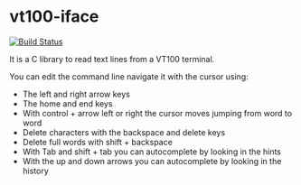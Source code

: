 # vt100-iface

[![Build Status](https://travis-ci.org/rafagafe/vt100-iface.svg?branch=master)](https://travis-ci.org/rafagafe/vt100-iface)

It is a C library to read text lines from a VT100 terminal.

You can edit the command line navigate it with the cursor using:
* The left and right arrow keys
* The home and end keys
* With control + arrow left or right the cursor moves jumping from word to word
* Delete characters with the backspace and delete keys
* Delete full words with shift + backspace
* With Tab and shift + tab you can autocomplete by looking in the hints
* With the up and down arrows you can autocomplete by looking in the history

